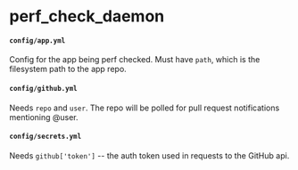 # perf_check_daemon

#### `config/app.yml`
Config for the app being perf checked. Must have `path`, which is the filesystem path to the app repo.

#### `config/github.yml`
Needs `repo` and `user`. The repo will be polled for pull request notifications mentioning @user.

#### `config/secrets.yml`
Needs `github['token']` -- the auth token used in requests to the GitHub api.
